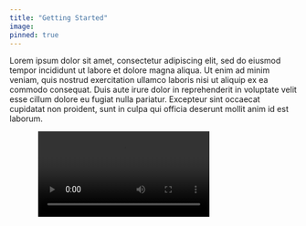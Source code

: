 ```yaml
---
title: "Getting Started"
image:
pinned: true
---
```

Lorem ipsum dolor sit amet, consectetur adipiscing elit, sed do eiusmod tempor incididunt ut labore et dolore magna aliqua. Ut enim ad minim veniam, quis nostrud exercitation ullamco laboris nisi ut aliquip ex ea commodo consequat. Duis aute irure dolor in reprehenderit in voluptate velit esse cillum dolore eu fugiat nulla pariatur. Excepteur sint occaecat cupidatat non proident, sunt in culpa qui officia deserunt mollit anim id est laborum.
<style>
  .video-container {
  width: 80%;
  margin: 0 auto; /* Center the video horizontally (optional) */
}

video {
      padding-right:50px;

}

</style>
<div class="video-container">
  <video controls="" autoplay="" name="media"><source src="../../../assets/portfolio/voiceclone.mp4" type="video/mp4"></video>

</div>

